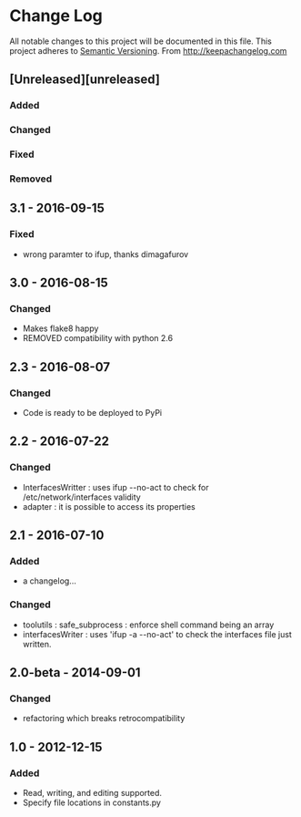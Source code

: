 # Change Log
All notable changes to this project will be documented in this file.
This project adheres to [Semantic Versioning](http://semver.org/).
From http://keepachangelog.com

## [Unreleased][unreleased]
### Added
### Changed
### Fixed
### Removed

## 3.1 - 2016-09-15
### Fixed
- wrong paramter to ifup, thanks dimagafurov


## 3.0 - 2016-08-15
### Changed
- Makes flake8 happy
- REMOVED compatibility with python 2.6


## 2.3 - 2016-08-07
### Changed
- Code is ready to be deployed to PyPi


## 2.2 - 2016-07-22
### Changed
- InterfacesWritter : uses ifup --no-act to check for /etc/network/interfaces validity
- adapter : it is possible to access its properties


## 2.1 - 2016-07-10
### Added
- a changelog...

### Changed
- toolutils : safe_subprocess : enforce shell command being an array
- interfacesWriter : uses 'ifup -a --no-act' to check the interfaces file just written.


## 2.0-beta - 2014-09-01
### Changed
- refactoring which breaks retrocompatibility


## 1.0 - 2012-12-15
### Added
- Read, writing, and editing supported.
- Specify file locations in constants.py
